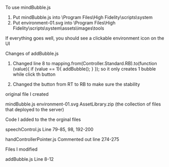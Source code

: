 To use mindBubble.js
1. Put mindBubble.js into \Program Files\High Fidelity\scripts\system
2. Put environment-01.svg into \Program Files\High Fidelity\scripts\system\assets\images\tools

If everything goes well, you should see a clickable environment icon on the UI

Changes of addBubble.js
1. Changed line 8 to 
mapping.from(Controller.Standard.RB).to(function (value){
   if (value == 1){
   addBubble();
 }
 });
so it only creates 1 bubble while click th button

2. Changed the button from RT to RB to make sure the stability

original file I created

mindBubble.js
environment-01.svg
AssetLibrary.zip (the collection of files that deployed to the server)


Code I added to the the orginal files

speechControl.js
Line 79-85, 98, 192-200

handControllerPointer.js
Commented out line 274-275

Files I modified

addBubble.js
Line 8-12